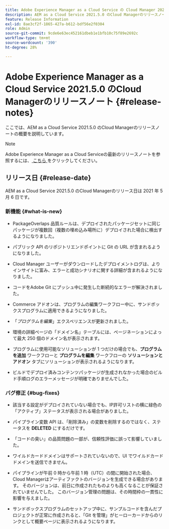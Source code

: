```yaml
---
title: Adobe Experience Manager as a Cloud Service の Cloud Manager 2021.5.0 のリリースノート
description: AEM as a Cloud Service 2021.5.0 のCloud Managerのリリースノート
feature: Release Information
exl-id: 8ae3cf2f-1865-427a-b612-bdf56e2f0304
role: Admin
source-git-commit: 9cde6e63ec452161dbeb1e1bfb10c75f89e2692c
workflow-type: tm+mt
source-wordcount: '390'
ht-degree: 28%

---
```


# Adobe Experience Manager as a Cloud Service 2021.5.0 のCloud Managerのリリースノート {#release-notes}

ここでは、AEM as a Cloud Service 2021.5.0 のCloud Managerのリリースノートの概要を説明しています。

>[!NOTE]
>Adobe Experience Manager as a Cloud Serviceの最新のリリースノートを参照するには、[ こちら ](https://experienceleague.adobe.com/ja/docs/experience-manager-cloud-service/content/release-notes/release-notes/release-notes-current) をクリックしてください。

## リリース日 {#release-date}

AEM as a Cloud Service 2021.5.0 のCloud Managerのリリース日は 2021 年 5 月 6 日です。

### 新機能 {#what-is-new}

* PackageOverlaps 品質ルールは、デプロイされたパッケージセットに同じパッケージが複数回（複数の埋め込み場所に）デプロイされた場合に検出するようになりました。

* パブリック API のリポジトリエンドポイントに Git の URL が含まれるようになりました。

* Cloud Manager ユーザーがダウンロードしたデプロイメントログは、よりインサイトに富み、エラーと成功シナリオに関する詳細が含まれるようになりました。

* コードをAdobe Git にプッシュ中に発生した断続的なエラーが解決されました。

* Commerce アドオンは、プログラムの編集ワークフロー中に、サンドボックスプログラムに適用できるようになりました。

* 「*プログラムを編集*」エクスペリエンスが更新されました。

* 環境の詳細ページの「ドメイン名」テーブルには、ページネーションによって最大 250 個のドメイン名が表示されます。

* プログラムに使用可能なソリューションが 1 つだけの場合でも、**プログラムを追加** ワークフローと **プログラムを編集** ワークフローの **ソリューションとアドオン** タブにソリューションが表示されるようになります。

* ビルドでデプロイ済みコンテンツパッケージが生成されなかった場合のビルド手順ログのエラーメッセージが明確でありませんでした。

### バグ修正 {#bug-fixes}

* 該当する設定がデプロイされていない場合でも、IP許可リストの横に緑色の「アクティブ」ステータスが表示される場合がありました。

* パイプライン変数 API は、「削除済み」の変数を削除するのではなく、ステータスを **DELETED** にするだけです。

* 「コードの臭い」の品質問題の一部が、信頼性評価に誤って影響していました。

* ワイルドカードドメインはサポートされていないので、UI でワイルドカードドメインを送信できません。

* パイプラインが午前 0 時から午前 1 時（UTC）の間に開始された場合、Cloud Managerはアーティファクトのバージョンを生成できる場合があります。 そのバージョンは、前日に作成されたものよりも高くなることが保証されていませんでした。 このバージョン管理の問題は、その時間枠の一貫性に影響を与えました。

* サンドボックスプログラムのセットアップ中に、サンプルコードを含んだプロジェクトが正常に作成されると、「Git を管理」がヒーローカードからのリンクとして概要ページに表示されるようになります。
